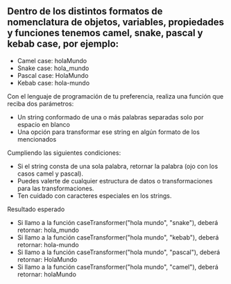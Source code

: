 ## Dentro de los distintos formatos de nomenclatura de objetos, variables, propiedades y funciones tenemos camel, snake, pascal y kebab case, por ejemplo:

* Camel case: holaMundo
* Snake case: hola_mundo
* Pascal case: HolaMundo
* Kebab case: hola-mundo

Con el lenguaje de programación de tu preferencia, realiza una función que reciba dos parámetros:

* Un string conformado de una o más palabras separadas solo por espacio en blanco
* Una opción para transformar ese string en algún formato de los mencionados

Cumpliendo las siguientes condiciones:

* Si el string consta de una sola palabra, retornar la palabra (ojo con los casos camel y pascal).
* Puedes valerte de cualquier estructura de datos o transformaciones para las transformaciones.
* Ten cuidado con caracteres especiales en los strings.

Resultado esperado

* Si llamo a la función caseTransformer("hola mundo", "snake"), deberá retornar: hola_mundo
* Si llamo a la función caseTransformer("hola mundo", "kebab"), deberá retornar: hola-mundo
* Si llamo a la función caseTransformer("hola mundo", "pascal"), deberá retornar: HolaMundo
* Si llamo a la función caseTransformer("hola mundo", "camel"), deberá retornar: holaMundo